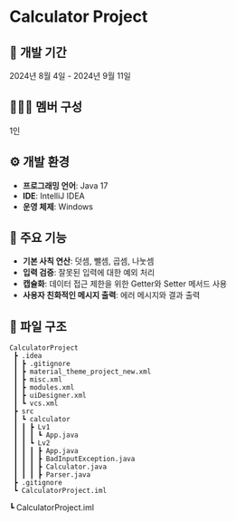 # Calculator Project

## 📅 개발 기간
2024년 8월 4일 - 2024년 9월 11일

## 🧑‍🤝‍🧑 멤버 구성
1인

## ⚙️ 개발 환경
- **프로그래밍 언어**: Java 17
- **IDE**: IntelliJ IDEA
- **운영 체제**: Windows

## 📌 주요 기능
- **기본 사칙 연산**: 덧셈, 뺄셈, 곱셈, 나눗셈
- **입력 검증**: 잘못된 입력에 대한 예외 처리
- **캡슐화**: 데이터 접근 제한을 위한 Getter와 Setter 메서드 사용
- **사용자 친화적인 메시지 출력**: 에러 메시지와 결과 출력

## 📁 파일 구조
```
CalculatorProject
 ┣ .idea
 ┃ ┣ .gitignore
 ┃ ┣ material_theme_project_new.xml
 ┃ ┣ misc.xml
 ┃ ┣ modules.xml
 ┃ ┣ uiDesigner.xml
 ┃ ┗ vcs.xml
 ┣ src
 ┃ ┗ calculator
 ┃ ┃ ┣ Lv1
 ┃ ┃ ┃ ┗ App.java
 ┃ ┃ ┗ Lv2
 ┃ ┃ ┃ ┣ App.java
 ┃ ┃ ┃ ┣ BadInputException.java
 ┃ ┃ ┃ ┣ Calculator.java
 ┃ ┃ ┃ ┣ Parser.java
 ┣ .gitignore
 ┗ CalculatorProject.iml
```

 ┗ CalculatorProject.iml
